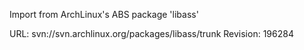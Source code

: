 Import from ArchLinux's ABS package 'libass'

URL: svn://svn.archlinux.org/packages/libass/trunk
Revision: 196284
